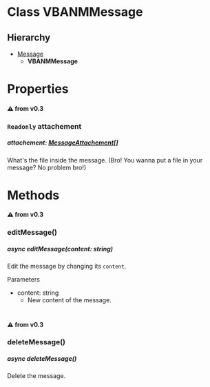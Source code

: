 # **Class VBANMMessage**

## Hierarchy

-   [Message](/docs/Classes/Message.md)
    -   **VBANMMessage**

#

# Properties

#### :warning: from v0.3

### `Readonly` **attachement**

##### attachement: [MessageAttachement](/docs/Classes/MessageAttachement.md)[]

What's the file inside the message. (Bro! You wanna put a file in your message? No problem bro!)

#

# Methods

#### :warning: from v0.3

### **editMessage()**

##### async editMessage(content: string)

Edit the message by changing its `content`.

Parameters

-   content: string
    -   New content of the message.

#

#### :warning: from v0.3

### **deleteMessage()**

##### async deleteMessage()

Delete the message.

#
